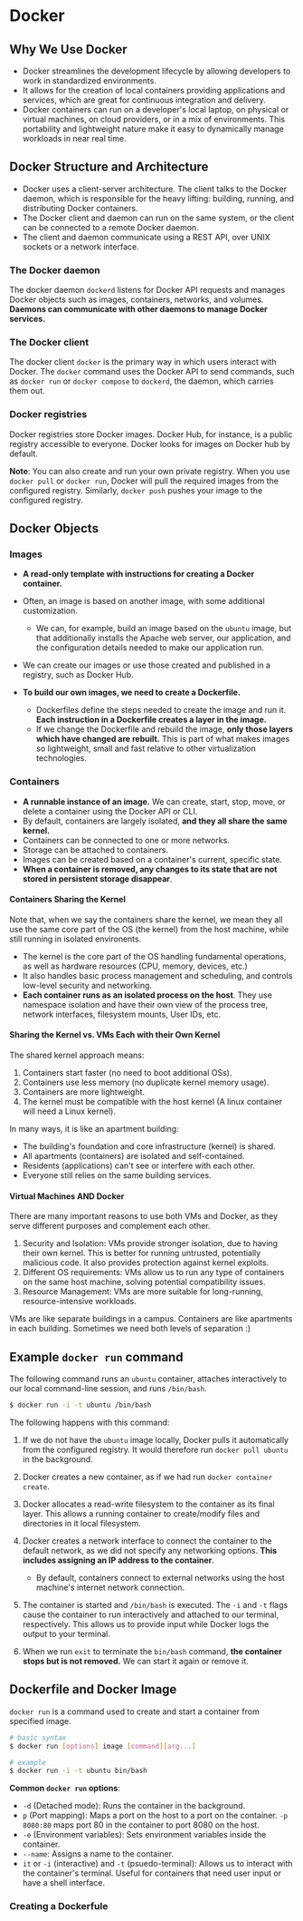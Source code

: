 # Docker 

## Why We Use Docker
- Docker streamlines the development lifecycle by allowing developers to work in standardized environments. 
- It allows for the creation of local containers providing applications and services, which are great for continuous integration and delivery.
- Docker containers can run on a developer's local laptop, on physical or virtual machines, on cloud providers, or in a mix of environments. This portability and  lightweight nature make it easy to dynamically manage workloads in near real time. 

## Docker Structure and Architecture

- Docker uses a client-server architecture. The client talks to the Docker daemon, which is responsible for the heavy lifting: building, running, and distributing Docker containers. 
- The Docker client and daemon can run on the same system, or the client can be connected to a remote Docker daemon. 
- The client and daemon communicate using a REST API, over UNIX sockets or a network interface. 

### The Docker daemon

The docker daemon `dockerd` listens for Docker API requests and manages Docker objects such as images, containers, networks, and volumes. **Daemons can communicate with other daemons to manage Docker services.**

### The Docker client

The docker client `docker` is the primary way in which users interact with Docker. The `docker` command uses the Docker API to send commands, such as `docker run` or `docker compose` to `dockerd`, the daemon, which carries them out.

### Docker registries

Docker registries store Docker images. Docker Hub, for instance, is a public registry accessible to everyone. Docker looks for images on Docker hub by default. 

**Note**: You can also create and run your own private registry. When you use `docker pull` or `docker run`, Docker will pull the required images from the configured registry. Similarly, `docker push` pushes your image to the configured registry.

## Docker Objects

### Images
- **A read-only template with instructions for creating a Docker container.**
- Often, an image is based on another image, with some additional customization.

    - We can, for example, build an image based on the `ubuntu` image, but that additionally installs the Apache web server, our application, and the configuration details needed to make our application run.
- We can create our images or use those created and published in a registry, such as Docker Hub. 
- **To build our own images, we need to create a Dockerfile.**

    - Dockerfiles define the steps needed to create the image and run it. **Each instruction in a Dockerfile creates a layer in the image.**
    - If we change the Dockerfile and rebuild the image, **only those layers which have changed are rebuilt.** This is part of what makes images so lightweight, small and fast relative to other virtualization technologies. 

### Containers
- **A runnable instance of an image.** We can create, start, stop, move, or delete a container using the Docker API or CLI. 
- By default, containers are largely isolated, **and they all share the same kernel.**
- Containers can be connected to one or more networks.
- Storage can be attached to containers. 
- Images can be created based on a container's current, specific state. 
- **When a container is removed, any changes to its state that are not stored in persistent storage disappear**.

#### Containers Sharing the Kernel

Note that, when we say the containers share the kernel, we mean they all use the same core part of the OS (the kernel) from the host machine, while still running in isolated environents. 

- The kernel is the core part of the OS handling fundamental operations, as well as hardware resources (CPU, memory, devices, etc.)
- It also handles basic process management and scheduling, and controls low-level security and networking. 
- **Each container runs as an isolated process on the host**. They use namespace isolation and have their own view of the process tree, network interfaces, filesystem mounts, User IDs, etc. 

#### Sharing the Kernel vs. VMs Each with their Own Kernel
The shared kernel approach means:
1. Containers start faster (no need to boot additional OSs).
2. Containers use less memory (no duplicate kernel memory usage).
3. Containers are more lightweight.
4. The kernel must be compatible with the host kernel (A linux container will need a Linux kernel).

In many ways, it is like an apartment building:
- The building's foundation and core infrastructure (kernel) is shared. 
- All apartments (containers) are isolated and self-contained. 
- Residents (applications) can't see or interfere with each other. 
- Everyone still relies on the same building services. 

#### Virtual Machines AND Docker
There are many important reasons to use both VMs and Docker, as they serve different purposes and complement each other. 
1. Security and Isolation: VMs provide stronger isolation, due to having their own kernel. This is better for running untrusted, potentially malicious code. It also provides protection against kernel exploits. 
2. Different OS requirements: VMs allow us to run any type of containers on the same host machine, solving potential compatibility issues. 
3. Resource Management: VMs are more suitable for long-running, resource-intensive workloads. 

VMs are like separate buildings in a campus. Containers are like apartments in each building. 
Sometimes we need both levels of separation :)

## Example `docker run` command

The following command runs an `ubuntu` container, attaches interactively to our local command-line session, and runs `/bin/bash`.
```bash
$ docker run -i -t ubuntu /bin/bash
```
The following happens with this command:
1. If we do not have the `ubuntu` image locally, Docker pulls it automatically from the configured registry. It would therefore run `docker pull ubuntu` in the background. 
2. Docker creates a new container, as if we had run `docker container create`.
3. Docker allocates a read-write filesystem to the container as its final layer. This allows a running container to create/modify files and directories in it local filesystem.
4. Docker creates a network interface to connect the container to the default network, as we did not specify any networking options. **This includes assigning an IP address to the container**.

    - By default, containers connect to external networks using the host machine's internet network connection.
5. The container is started and `/bin/bash` is executed. The `-i` and `-t` flags cause the container to run interactively and attached to our terminal, respectively. This allows us to provide input while Docker logs the output to your terminal. 
6. When we run `exit` to terminate the `bin/bash` command, **the container stops but is not removed.** We can start it again or remove it. 

## Dockerfile and Docker Image
`docker run` is a command used to create and start a container from  specified image. 
```bash
# basic syntax
$ docker run [options] image [command][arg...]

# example
$ docker run -i -t ubuntu bin/bash
```
**Common `docker run` options**:
- `-d` (Detached mode): Runs the container in the background. 
- `p` (Port mapping): Maps a port on the host to a port on the container. `-p 8080:80` maps port 80 in the container to port 8080 on the host. 
- `-e` (Environment variables): Sets environment variables inside the container. 
- `--name`: Assigns a name to the container.
- `it` or `-i` (interactive) and `-t` (psuedo-terminal): Allows us to interact with the container's terminal. Useful for containers that need user input or have a shell interface.

### Creating a Dockerfule